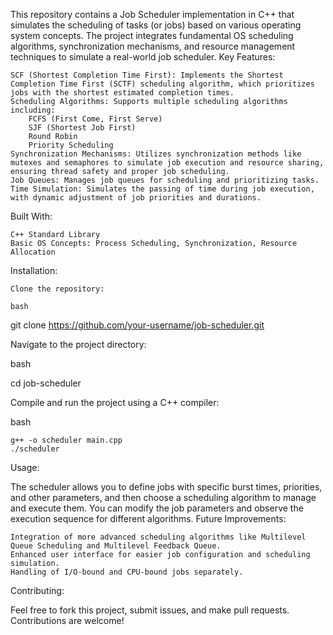 This repository contains a Job Scheduler implementation in C++ that simulates the scheduling of tasks (or jobs) based on various operating system concepts. The project integrates fundamental OS scheduling algorithms, synchronization mechanisms, and resource management techniques to simulate a real-world job scheduler.
Key Features:

    SCF (Shortest Completion Time First): Implements the Shortest Completion Time First (SCTF) scheduling algorithm, which prioritizes jobs with the shortest estimated completion times.
    Scheduling Algorithms: Supports multiple scheduling algorithms including:
        FCFS (First Come, First Serve)
        SJF (Shortest Job First)
        Round Robin
        Priority Scheduling
    Synchronization Mechanisms: Utilizes synchronization methods like mutexes and semaphores to simulate job execution and resource sharing, ensuring thread safety and proper job scheduling.
    Job Queues: Manages job queues for scheduling and prioritizing tasks.
    Time Simulation: Simulates the passing of time during job execution, with dynamic adjustment of job priorities and durations.

Built With:

    C++ Standard Library
    Basic OS Concepts: Process Scheduling, Synchronization, Resource Allocation

Installation:

    Clone the repository:

    bash

git clone https://github.com/your-username/job-scheduler.git

Navigate to the project directory:

bash

cd job-scheduler

Compile and run the project using a C++ compiler:

bash

    g++ -o scheduler main.cpp
    ./scheduler

Usage:

The scheduler allows you to define jobs with specific burst times, priorities, and other parameters, and then choose a scheduling algorithm to manage and execute them. You can modify the job parameters and observe the execution sequence for different algorithms.
Future Improvements:

    Integration of more advanced scheduling algorithms like Multilevel Queue Scheduling and Multilevel Feedback Queue.
    Enhanced user interface for easier job configuration and scheduling simulation.
    Handling of I/O-bound and CPU-bound jobs separately.

Contributing:

Feel free to fork this project, submit issues, and make pull requests. Contributions are welcome!

